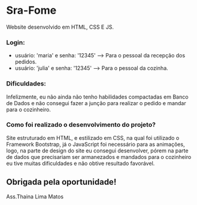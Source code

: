 # Sra-Fome
Website desenvolvido em HTML, CSS E JS.

### Login:
- usuário: 'maria' e senha: '12345' --> Para o pessoal da recepção dos pedidos.
- usuário: 'julia' e senha: '12345' --> Para o pessoal da cozinha.

### Dificuldades:
Infelizmente, eu não ainda não tenho habilidades compactadas em Banco de Dados e não consegui fazer a junção para realizar o pedido e mandar para o cozinheiro.

### Como foi realizado o desenvolvimento do projeto?
Site estruturado em HTML, e estilizado em CSS, na qual foi utilizado o Framework Bootstrap, já o JavaScript foi necessário para as animações, logo, na parte de design do site eu consegui desenvolver, pórem na parte de dados que precisariam ser armanezados e mandados para o cozinheiro eu tive muitas dificuldades e não obtive resultado favorável.

## Obrigada pela oportunidade!
Ass.Thaina Lima Matos
